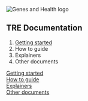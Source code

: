 ![Genes and Health logo](https://github.com/user-attachments/assets/3115cfc0-95ff-4740-8338-aa4049d6c38b)

## TRE Documentation

1. [Getting started](getting-started-as-a-new-user.md)
2. How to guide
3. Explainers
4. Other documents

<div class="grid cards" markdown>
  <div class="card">
    <a href="getting-started-as-a-new-user" class="md-button md-button--primary">Getting started</a>
  </div>
  <div class="card">
    <a href="page2.md" class="md-button md-button--primary">How to guide</a>
  </div>
  <div class="card">
    <a href="page3.md" class="md-button md-button--primary">Explainers</a>
  </div>
  <div class="card">
    <a href="page4.md" class="md-button md-button--primary">Other documents</a>
  </div>
</div>

